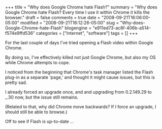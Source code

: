 +++
title = "Why does Google Chrome hate Flash?"
summary = "Why does Google Chrome hate Flash? Every time I use it within Chrome it kills the browser."
draft = false
comments = true
date = "2008-09-21T16:06:00-05:00"
modified = "2008-09-21T16:12:26-05:00"
slug = "Why-does-Google-Chrome-hate-Flash"
blogengine = "e911ed73-ac8f-406b-a514-f574e9ffd536"
categories = ["Internet", "software"]
tags = []
+++

<p>
For the last couple of days I&#39;ve tried opening a Flash video within Google Chrome.
</p>
<p>
By doing so, I&#39;ve effectively killed not just Google Chrome, but also my OS while Chrome attempts to cope.
</p>
<p>
I noticed from the beginning that Chrome&#39;s task manager listed the Flash plug-in as a separate &#39;page,&#39; and thought it might cause issues, but this is pretty sad.
</p>
<p>
I already forced an upgrade once, and and upgrading from 0.2.149.29 to _.30 now, but the issue still remains.
</p>
<p>
(Related to that, why did Chrome move backwards? If I force an upgrade, I should still be able to browse.)
</p>
<p>
Off to see if Flash is up-to-date ...
</p>

